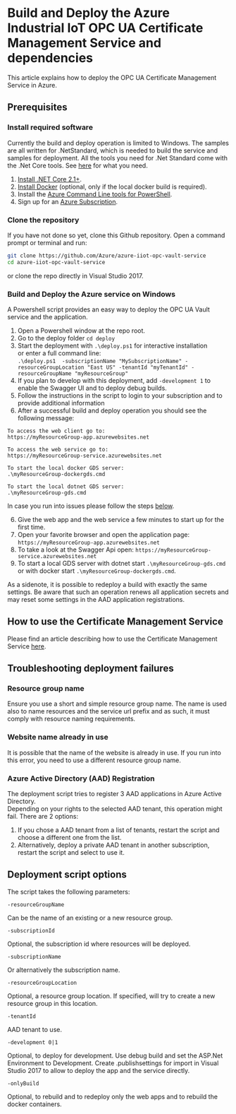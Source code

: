 # Build and Deploy the Azure Industrial IoT OPC UA Certificate Management Service and dependencies

This article explains how to deploy the OPC UA Certificate Management Service in Azure.

## Prerequisites

### Install required software

Currently the build and deploy operation is limited to Windows.
The samples are all written for .NetStandard, which is needed to build the service and samples for deployment.
All the tools you need for .Net Standard come with the .Net Core tools. See [here](https://docs.microsoft.com/en-us/dotnet/articles/core/getting-started) for what you need.

1. [Install .NET Core 2.1+][dotnet-install].
2. [Install Docker][docker-url] (optional, only if the local docker build is required).
4. Install the [Azure Command Line tools for PowerShell][powershell-install].
5. Sign up for an [Azure Subscription][azure-free].

### Clone the repository

If you have not done so yet, clone this Github repository.  Open a command prompt or terminal and run:

```bash
git clone https://github.com/Azure/azure-iiot-opc-vault-service
cd azure-iiot-opc-vault-service 
```

or clone the repo directly in Visual Studio 2017.

### Build and Deploy the Azure service on Windows

A Powershell script provides an easy way to deploy the OPC UA Vault service and the application.<br>

1. Open a Powershell window at the repo root. 
3. Go to the deploy folder `cd deploy`
5. Start the deployment with `.\deploy.ps1` for interactive installation<br>
or enter a full command line:  
`.\deploy.ps1  -subscriptionName "MySubscriptionName" -resourceGroupLocation "East US" -tenantId "myTenantId" -resourceGroupName "myResourceGroup"`
7. If you plan to develop with this deployment, add `-development 1` to enable the Swagger UI and to deploy debug builds.
6. Follow the instructions in the script to login to your subscription and to provide additional information
9. After a successful build and deploy operation you should see the following message:

```
To access the web client go to:
https://myResourceGroup-app.azurewebsites.net

To access the web service go to:
https://myResourceGroup-service.azurewebsites.net

To start the local docker GDS server:
.\myResourceGroup-dockergds.cmd

To start the local dotnet GDS server:
.\myResourceGroup-gds.cmd
```
In case you run into issues please follow the steps [below](#Troubleshooting-deployment-failures).

6. Give the web app and the web service a few minutes to start up for the first time.
10. Open your favorite browser and open the application page: `https://myResourceGroup-app.azurewebsites.net`
11. To take a look at the Swagger Api open: `https://myResourceGroup-service.azurewebsites.net`
13. To start a local GDS server with dotnet start `.\myResourceGroup-gds.cmd` or with docker start `.\myResourceGroup-dockergds.cmd`.

As a sidenote, it is possible to redeploy a build with exactly the same settings. Be aware that such an operation renews all application secrets and may reset some settings in the AAD application registrations.

## How to use the Certificate Management Service

Please find an article describing how to use the Certificate Management Service [here](howto-use-cert-services.md).

## Troubleshooting deployment failures

### Resource group name

Ensure you use a short and simple resource group name.  The name is used also to name resources and the service url prefix and as such, it must comply with resource naming requirements.  

### Website name already in use

It is possible that the name of the website is already in use.  If you run into this error, you need to use a different resource group name.

### Azure Active Directory (AAD) Registration 

The deployment script tries to register 3 AAD applications in Azure Active Directory.  
Depending on your rights to the selected AAD tenant, this operation might fail.   There are 2 options:

1. If you chose a AAD tenant from a list of tenants, restart the script and choose a different one from the list.
2. Alternatively, deploy a private AAD tenant in another subscription, restart the script and select to use it.

## Deployment script options

The script takes the following parameters:


```
-resourceGroupName
```

Can be the name of an existing or a new resource group.

```
-subscriptionId
```


Optional, the subscription id where resources will be deployed.

```
-subscriptionName
```


Or alternatively the subscription name.

```
-resourceGroupLocation
```


Optional, a resource group location. If specified, will try to create a new resource group in this location.


```
-tenantId
```


AAD tenant to use. 

```
-development 0|1
```

Optional, to deploy for development. Use debug build and set the ASP.Net Environment to Development. Create .publishsettings for import in Visual Studio 2017 to allow to deploy the app and the service directly.

```
-onlyBuild
```

Optional, to rebuild and to redeploy only the web apps and to rebuild the docker containers.

[azure-free]:https://azure.microsoft.com/en-us/free/
[powershell-install]:https://azure.microsoft.com/en-us/downloads/#PowerShell
[docker-url]: https://www.docker.com/
[dotnet-install]: https://www.microsoft.com/net/learn/get-started

